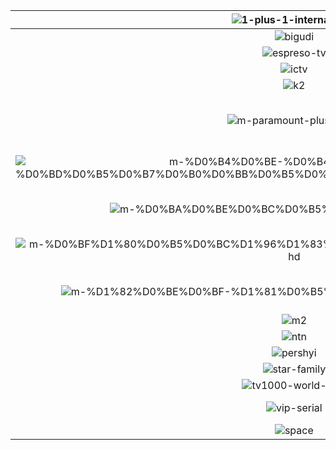 









| ![1-plus-1-international] | ![1-plus-1-marafon] | ![1-plus-1] | ![1-plus-1-ukraina] | ![2-plus-2] | ![24-kanal] |
|:---:|:---:|:---:|:---:|:---:|:---:|
| ![bigudi] | ![bolt] | ![channel5] | ![dim] | ![enter-film] | ![epic-drama] |
| ![espreso-tv] | ![film-drama] | ![filmbox-arthouse] | ![filmbox] | ![fox] | ![freedom] |
| ![ictv] | ![ictv-ukraine] | ![ictv2] | ![inter-plus] | ![inter] | ![k1] |
| ![k2] | ![kvartal-tv] | ![m-movie-hit-hd] | ![m-paramount-plus-2-hd] | ![m-paramount-plus-3-hd] | ![m-paramount-plus-4-hd] |
| ![m-paramount-plus-5-hd] | ![m-paramount-plus-hd] | ![m-series-top-2] | ![m-%D0%B1%D0%BE%D0%B9%D0%BE%D0%B2%D0%B8%D0%BA-hd] | ![m-%D0%B4%D0%B8%D0%BA%D0%B0-%D1%80%D0%BE%D0%B7%D0%B0] | ![m-%D0%B4%D0%B8%D0%BA%D0%B8%D0%B9-%D0%B0%D0%BD%D0%B3%D0%B5%D0%BB-hd] |
| ![m-%D0%B4%D0%BE-%D0%B4%D0%BD%D1%8F-%D0%BD%D0%B5%D0%B7%D0%B0%D0%BB%D0%B5%D0%B6%D0%BD%D0%BE%D1%81%D1%82%D1%96] | ![m-%D0%B4%D0%BE%D0%BA%D1%82%D0%BE%D1%80-%D1%85%D0%B0%D1%83%D1%81] | ![m-%D0%B4%D0%BE%D0%BA%D1%83%D0%BC%D0%B5%D0%BD%D1%82%D0%B0%D0%BB%D1%8C%D0%BD%D0%B5-%D0%BA%D1%96%D0%BD%D0%BE-hd] | ![m-%D0%B4%D1%80%D0%B0%D0%BC%D0%B0-hd] | ![m-%D0%B5%D0%BF%D0%BE%D1%85%D0%B0-hd] | ![m-%D0%B6%D0%B0%D1%85%D0%B8-hd] |
| ![m-%D0%BA%D0%BE%D0%BC%D0%B5%D0%B4%D1%96%D1%8F-hd] | ![m-%D0%BA%D1%96%D0%BD%D0%BE] | ![m-%D0%BA%D1%96%D0%BD%D0%BE-%D0%B7%D0%B2%D1%83%D1%87%D0%B8%D1%82%D1%8C-hd] | ![m-%D0%BA%D1%96%D0%BD%D0%BE%D1%85%D1%96%D1%82-hd] | ![m-%D0%BC%D0%B5%D0%B3%D0%B0%D1%85%D1%96%D1%82-hd] | ![m-%D0%BF%D1%80%D0%B0%D0%B9%D0%BC-hd] |
| ![m-%D0%BF%D1%80%D0%B5%D0%BC%D1%96%D1%83%D0%BC-%D0%BA%D1%96%D0%BD%D0%BE-hd] | ![m-%D1%80%D0%BE%D0%BC%D0%B0%D0%BD%D1%82%D0%B8%D0%BA%D0%B0-hd] | ![m-%D1%81%D0%B2%D0%B0%D1%82%D0%B8-hd] | ![m-%D1%81%D0%B5%D1%80%D1%96%D0%B0%D0%BB-%D0%BC%D0%B5%D0%BB%D0%BE%D0%B4%D1%80%D0%B0%D0%BC%D0%B0-hd] | ![m-%D1%81%D0%B5%D1%80%D1%96%D0%B0%D0%BB-%D1%82%D0%BE%D0%BF-hd] | ![m-%D1%82%D0%BE%D0%BF-hd] |
| ![m-%D1%82%D0%BE%D0%BF-%D1%81%D0%B5%D1%80%D1%96%D0%B0%D0%BB-hd] | ![m-%D1%82%D1%80%D0%B8%D0%BB%D0%B5%D1%80-hd] | ![m-%D1%84%D0%B0%D0%BD%D1%82%D0%B0%D1%81%D1%82%D0%B8%D0%BA%D0%B0-hd] | ![m-%D1%89%D0%BE-%D0%BF%D0%BE%D0%B4%D0%B8%D0%B2%D0%B8%D1%82%D0%B8%D1%81%D1%8F] | ![m-%D1%96%D1%81%D1%82%D0%BE%D1%80%D1%96%D1%97-hd] | ![m1] |
| ![m2] | ![mega] | ![nickelodeon-ukraine] | ![nlo-tv-1] | ![nlo-tv-2] | ![novyi-kanal] |
| ![ntn] | ![oce] | ![ost-west-24] | ![ost-west] | ![paramount-channel] | ![paramount-comedy] |
| ![pershyi] | ![pixel-tv] | ![plusplus] | ![pryamiy-kanal] | ![rada-tv] | ![star-cinema] |
| ![star-family] | ![stb] | ![suspilne-kultura] | ![tet] | ![tv1000-action] | ![tv1000] |
| ![tv1000-world-kino] | ![ukraine-1] | ![ukraine-2] | ![unian] | ![vip-comedy] | ![vip-megahit] |
| ![vip-serial] | ![zoom] | ![%D0%B4%D0%B8%D0%B2%D0%B8%D1%81%D1%8C-%D1%8F%D0%BA-%D1%87%D1%83%D1%82%D0%BD%D0%BE] | ![%D0%B4%D0%BE%D1%80%D0%B0%D0%BC%D0%B0] | ![zzz-00095] | ![zzz-00096] |
| ![space] | ![space] | ![space] | ![space] | ![space] | ![space] |





[1-plus-1-international]:https://raw.githubusercontent.com/tv-logo/tv-logos/main/countries/ukraine/1-plus-1-international-ua.png
[1-plus-1-marafon]:https://raw.githubusercontent.com/tv-logo/tv-logos/main/countries/ukraine/1-plus-1-marafon-ua.png
[1-plus-1]:https://raw.githubusercontent.com/tv-logo/tv-logos/main/countries/ukraine/1-plus-1-ua.png
[1-plus-1-ukraina]:https://raw.githubusercontent.com/tv-logo/tv-logos/main/countries/ukraine/1-plus-1-ukraina-ua.png
[2-plus-2]:https://raw.githubusercontent.com/tv-logo/tv-logos/main/countries/ukraine/2-plus-2-ua.png
[24-kanal]:https://raw.githubusercontent.com/tv-logo/tv-logos/main/countries/ukraine/24-kanal-ua.png
[bigudi]:https://raw.githubusercontent.com/tv-logo/tv-logos/main/countries/ukraine/bigudi-ua.png
[bolt]:https://raw.githubusercontent.com/tv-logo/tv-logos/main/countries/ukraine/bolt-ua.png
[channel5]:https://raw.githubusercontent.com/tv-logo/tv-logos/main/countries/ukraine/channel5-ua.png
[dim]:https://raw.githubusercontent.com/tv-logo/tv-logos/main/countries/ukraine/dim-ua.png
[enter-film]:https://raw.githubusercontent.com/tv-logo/tv-logos/main/countries/ukraine/enter-film-ua.png
[epic-drama]:https://raw.githubusercontent.com/tv-logo/tv-logos/main/countries/ukraine/epic-drama-ua.png
[espreso-tv]:https://raw.githubusercontent.com/tv-logo/tv-logos/main/countries/ukraine/espreso-tv-ua.png
[film-drama]:https://raw.githubusercontent.com/tv-logo/tv-logos/main/countries/ukraine/film-ua-drama-ua.png
[filmbox-arthouse]:https://raw.githubusercontent.com/tv-logo/tv-logos/main/countries/ukraine/filmbox-arthouse-ua.png
[filmbox]:https://raw.githubusercontent.com/tv-logo/tv-logos/main/countries/ukraine/filmbox-ua.png
[fox]:https://raw.githubusercontent.com/tv-logo/tv-logos/main/countries/ukraine/fox-ua.png
[freedom]:https://raw.githubusercontent.com/tv-logo/tv-logos/main/countries/ukraine/freedom-ua.png
[ictv]:https://raw.githubusercontent.com/tv-logo/tv-logos/main/countries/ukraine/ictv-ua.png
[ictv-ukraine]:https://raw.githubusercontent.com/tv-logo/tv-logos/main/countries/ukraine/ictv-ukraine-ua.png
[ictv2]:https://raw.githubusercontent.com/tv-logo/tv-logos/main/countries/ukraine/ictv2-ua.png
[inter-plus]:https://raw.githubusercontent.com/tv-logo/tv-logos/main/countries/ukraine/inter-plus-ua.png
[inter]:https://raw.githubusercontent.com/tv-logo/tv-logos/main/countries/ukraine/inter-ua.png
[k1]:https://raw.githubusercontent.com/tv-logo/tv-logos/main/countries/ukraine/k1-ua.png
[k2]:https://raw.githubusercontent.com/tv-logo/tv-logos/main/countries/ukraine/k2-ua.png
[kvartal-tv]:https://raw.githubusercontent.com/tv-logo/tv-logos/main/countries/ukraine/kvartal-tv-ua.png
[m-movie-hit-hd]:https://raw.githubusercontent.com/tv-logo/tv-logos/main/countries/ukraine/m-movie-hit-hd-ua.png
[m-paramount-plus-2-hd]:https://raw.githubusercontent.com/tv-logo/tv-logos/main/countries/ukraine/m-paramount-plus-2-hd-ua.png
[m-paramount-plus-3-hd]:https://raw.githubusercontent.com/tv-logo/tv-logos/main/countries/ukraine/m-paramount-plus-3-hd-ua.png
[m-paramount-plus-4-hd]:https://raw.githubusercontent.com/tv-logo/tv-logos/main/countries/ukraine/m-paramount-plus-4-hd-ua.png
[m-paramount-plus-5-hd]:https://raw.githubusercontent.com/tv-logo/tv-logos/main/countries/ukraine/m-paramount-plus-5-hd-ua.png
[m-paramount-plus-hd]:https://raw.githubusercontent.com/tv-logo/tv-logos/main/countries/ukraine/m-paramount-plus-hd-ua.png
[m-series-top-2]:https://raw.githubusercontent.com/tv-logo/tv-logos/main/countries/ukraine/m-series-top-2-ua.png
[m-%D0%B1%D0%BE%D0%B9%D0%BE%D0%B2%D0%B8%D0%BA-hd]:https://raw.githubusercontent.com/tv-logo/tv-logos/main/countries/ukraine/m-%D0%B1%D0%BE%D0%B9%D0%BE%D0%B2%D0%B8%D0%BA-hd-ua.png
[m-%D0%B4%D0%B8%D0%BA%D0%B0-%D1%80%D0%BE%D0%B7%D0%B0]:https://raw.githubusercontent.com/tv-logo/tv-logos/main/countries/ukraine/m-%D0%B4%D0%B8%D0%BA%D0%B0-%D1%80%D0%BE%D0%B7%D0%B0-ua.png
[m-%D0%B4%D0%B8%D0%BA%D0%B8%D0%B9-%D0%B0%D0%BD%D0%B3%D0%B5%D0%BB-hd]:https://raw.githubusercontent.com/tv-logo/tv-logos/main/countries/ukraine/m-%D0%B4%D0%B8%D0%BA%D0%B8%D0%B9-%D0%B0%D0%BD%D0%B3%D0%B5%D0%BB-hd-ua.png
[m-%D0%B4%D0%BE-%D0%B4%D0%BD%D1%8F-%D0%BD%D0%B5%D0%B7%D0%B0%D0%BB%D0%B5%D0%B6%D0%BD%D0%BE%D1%81%D1%82%D1%96]:https://raw.githubusercontent.com/tv-logo/tv-logos/main/countries/ukraine/m-%D0%B4%D0%BE-%D0%B4%D0%BD%D1%8F-%D0%BD%D0%B5%D0%B7%D0%B0%D0%BB%D0%B5%D0%B6%D0%BD%D0%BE%D1%81%D1%82%D1%96-ua.png
[m-%D0%B4%D0%BE%D0%BA%D1%82%D0%BE%D1%80-%D1%85%D0%B0%D1%83%D1%81]:https://raw.githubusercontent.com/tv-logo/tv-logos/main/countries/ukraine/m-%D0%B4%D0%BE%D0%BA%D1%82%D0%BE%D1%80-%D1%85%D0%B0%D1%83%D1%81-ua.png
[m-%D0%B4%D0%BE%D0%BA%D1%83%D0%BC%D0%B5%D0%BD%D1%82%D0%B0%D0%BB%D1%8C%D0%BD%D0%B5-%D0%BA%D1%96%D0%BD%D0%BE-hd]:https://raw.githubusercontent.com/tv-logo/tv-logos/main/countries/ukraine/m-%D0%B4%D0%BE%D0%BA%D1%83%D0%BC%D0%B5%D0%BD%D1%82%D0%B0%D0%BB%D1%8C%D0%BD%D0%B5-%D0%BA%D1%96%D0%BD%D0%BE-hd-ua.png
[m-%D0%B4%D1%80%D0%B0%D0%BC%D0%B0-hd]:https://raw.githubusercontent.com/tv-logo/tv-logos/main/countries/ukraine/m-%D0%B4%D1%80%D0%B0%D0%BC%D0%B0-hd-ua.png
[m-%D0%B5%D0%BF%D0%BE%D1%85%D0%B0-hd]:https://raw.githubusercontent.com/tv-logo/tv-logos/main/countries/ukraine/m-%D0%B5%D0%BF%D0%BE%D1%85%D0%B0-hd-ua.png
[m-%D0%B6%D0%B0%D1%85%D0%B8-hd]:https://raw.githubusercontent.com/tv-logo/tv-logos/main/countries/ukraine/m-%D0%B6%D0%B0%D1%85%D0%B8-hd-ua.png
[m-%D0%BA%D0%BE%D0%BC%D0%B5%D0%B4%D1%96%D1%8F-hd]:https://raw.githubusercontent.com/tv-logo/tv-logos/main/countries/ukraine/m-%D0%BA%D0%BE%D0%BC%D0%B5%D0%B4%D1%96%D1%8F-hd-ua.png
[m-%D0%BA%D1%96%D0%BD%D0%BE]:https://raw.githubusercontent.com/tv-logo/tv-logos/main/countries/ukraine/m-%D0%BA%D1%96%D0%BD%D0%BE-ua-ua.png
[m-%D0%BA%D1%96%D0%BD%D0%BE-%D0%B7%D0%B2%D1%83%D1%87%D0%B8%D1%82%D1%8C-hd]:https://raw.githubusercontent.com/tv-logo/tv-logos/main/countries/ukraine/m-%D0%BA%D1%96%D0%BD%D0%BE-%D0%B7%D0%B2%D1%83%D1%87%D0%B8%D1%82%D1%8C-hd-ua.png
[m-%D0%BA%D1%96%D0%BD%D0%BE%D1%85%D1%96%D1%82-hd]:https://raw.githubusercontent.com/tv-logo/tv-logos/main/countries/ukraine/m-%D0%BA%D1%96%D0%BD%D0%BE%D1%85%D1%96%D1%82-hd-ua.png
[m-%D0%BC%D0%B5%D0%B3%D0%B0%D1%85%D1%96%D1%82-hd]:https://raw.githubusercontent.com/tv-logo/tv-logos/main/countries/ukraine/m-%D0%BC%D0%B5%D0%B3%D0%B0%D1%85%D1%96%D1%82-hd-ua.png
[m-%D0%BF%D1%80%D0%B0%D0%B9%D0%BC-hd]:https://raw.githubusercontent.com/tv-logo/tv-logos/main/countries/ukraine/m-%D0%BF%D1%80%D0%B0%D0%B9%D0%BC-hd-ua.png
[m-%D0%BF%D1%80%D0%B5%D0%BC%D1%96%D1%83%D0%BC-%D0%BA%D1%96%D0%BD%D0%BE-hd]:https://raw.githubusercontent.com/tv-logo/tv-logos/main/countries/ukraine/m-%D0%BF%D1%80%D0%B5%D0%BC%D1%96%D1%83%D0%BC-%D0%BA%D1%96%D0%BD%D0%BE-hd-ua.png
[m-%D1%80%D0%BE%D0%BC%D0%B0%D0%BD%D1%82%D0%B8%D0%BA%D0%B0-hd]:https://raw.githubusercontent.com/tv-logo/tv-logos/main/countries/ukraine/m-%D1%80%D0%BE%D0%BC%D0%B0%D0%BD%D1%82%D0%B8%D0%BA%D0%B0-hd-ua.png
[m-%D1%81%D0%B2%D0%B0%D1%82%D0%B8-hd]:https://raw.githubusercontent.com/tv-logo/tv-logos/main/countries/ukraine/m-%D1%81%D0%B2%D0%B0%D1%82%D0%B8-hd-ua.png
[m-%D1%81%D0%B5%D1%80%D1%96%D0%B0%D0%BB-%D0%BC%D0%B5%D0%BB%D0%BE%D0%B4%D1%80%D0%B0%D0%BC%D0%B0-hd]:https://raw.githubusercontent.com/tv-logo/tv-logos/main/countries/ukraine/m-%D1%81%D0%B5%D1%80%D1%96%D0%B0%D0%BB-%D0%BC%D0%B5%D0%BB%D0%BE%D0%B4%D1%80%D0%B0%D0%BC%D0%B0-hd-ua.png
[m-%D1%81%D0%B5%D1%80%D1%96%D0%B0%D0%BB-%D1%82%D0%BE%D0%BF-hd]:https://raw.githubusercontent.com/tv-logo/tv-logos/main/countries/ukraine/m-%D1%81%D0%B5%D1%80%D1%96%D0%B0%D0%BB-%D1%82%D0%BE%D0%BF-hd-ua.png
[m-%D1%82%D0%BE%D0%BF-hd]:https://raw.githubusercontent.com/tv-logo/tv-logos/main/countries/ukraine/m-%D1%82%D0%BE%D0%BF-hd-ua.png
[m-%D1%82%D0%BE%D0%BF-%D1%81%D0%B5%D1%80%D1%96%D0%B0%D0%BB-hd]:https://raw.githubusercontent.com/tv-logo/tv-logos/main/countries/ukraine/m-%D1%82%D0%BE%D0%BF-%D1%81%D0%B5%D1%80%D1%96%D0%B0%D0%BB-hd-ua.png
[m-%D1%82%D1%80%D0%B8%D0%BB%D0%B5%D1%80-hd]:https://raw.githubusercontent.com/tv-logo/tv-logos/main/countries/ukraine/m-%D1%82%D1%80%D0%B8%D0%BB%D0%B5%D1%80-hd-ua.png
[m-%D1%84%D0%B0%D0%BD%D1%82%D0%B0%D1%81%D1%82%D0%B8%D0%BA%D0%B0-hd]:https://raw.githubusercontent.com/tv-logo/tv-logos/main/countries/ukraine/m-%D1%84%D0%B0%D0%BD%D1%82%D0%B0%D1%81%D1%82%D0%B8%D0%BA%D0%B0-hd-ua.png
[m-%D1%89%D0%BE-%D0%BF%D0%BE%D0%B4%D0%B8%D0%B2%D0%B8%D1%82%D0%B8%D1%81%D1%8F]:https://raw.githubusercontent.com/tv-logo/tv-logos/main/countries/ukraine/m-%D1%89%D0%BE-%D0%BF%D0%BE%D0%B4%D0%B8%D0%B2%D0%B8%D1%82%D0%B8%D1%81%D1%8F-ua.png
[m-%D1%96%D1%81%D1%82%D0%BE%D1%80%D1%96%D1%97-hd]:https://raw.githubusercontent.com/tv-logo/tv-logos/main/countries/ukraine/m-%D1%96%D1%81%D1%82%D0%BE%D1%80%D1%96%D1%97-hd-ua.png
[m1]:https://raw.githubusercontent.com/tv-logo/tv-logos/main/countries/ukraine/m1-ua.png
[m2]:https://raw.githubusercontent.com/tv-logo/tv-logos/main/countries/ukraine/m2-ua.png
[mega]:https://raw.githubusercontent.com/tv-logo/tv-logos/main/countries/ukraine/mega-ua.png
[nickelodeon-ukraine]:https://raw.githubusercontent.com/tv-logo/tv-logos/main/countries/ukraine/nickelodeon-ukraine-ua.png
[nlo-tv-1]:https://raw.githubusercontent.com/tv-logo/tv-logos/main/countries/ukraine/nlo-tv-1-ua.png
[nlo-tv-2]:https://raw.githubusercontent.com/tv-logo/tv-logos/main/countries/ukraine/nlo-tv-2-ua.png
[novyi-kanal]:https://raw.githubusercontent.com/tv-logo/tv-logos/main/countries/ukraine/novyi-kanal-ua.png
[ntn]:https://raw.githubusercontent.com/tv-logo/tv-logos/main/countries/ukraine/ntn-ua.png
[oce]:https://raw.githubusercontent.com/tv-logo/tv-logos/main/countries/ukraine/oce-ua.png
[ost-west-24]:https://raw.githubusercontent.com/tv-logo/tv-logos/main/countries/ukraine/ost-west-24-ua.png
[ost-west]:https://raw.githubusercontent.com/tv-logo/tv-logos/main/countries/ukraine/ost-west-ua.png
[paramount-channel]:https://raw.githubusercontent.com/tv-logo/tv-logos/main/countries/ukraine/paramount-channel-ua.png
[paramount-comedy]:https://raw.githubusercontent.com/tv-logo/tv-logos/main/countries/ukraine/paramount-comedy-ua.png
[pershyi]:https://raw.githubusercontent.com/tv-logo/tv-logos/main/countries/ukraine/pershyi-ua.png
[pixel-tv]:https://raw.githubusercontent.com/tv-logo/tv-logos/main/countries/ukraine/pixel-tv-ua.png
[plusplus]:https://raw.githubusercontent.com/tv-logo/tv-logos/main/countries/ukraine/plusplus-ua.png
[pryamiy-kanal]:https://raw.githubusercontent.com/tv-logo/tv-logos/main/countries/ukraine/pryamiy-kanal-ua.png
[rada-tv]:https://raw.githubusercontent.com/tv-logo/tv-logos/main/countries/ukraine/rada-tv-ua.png
[star-cinema]:https://raw.githubusercontent.com/tv-logo/tv-logos/main/countries/ukraine/star-cinema-ua.png
[star-family]:https://raw.githubusercontent.com/tv-logo/tv-logos/main/countries/ukraine/star-family-ua.png
[stb]:https://raw.githubusercontent.com/tv-logo/tv-logos/main/countries/ukraine/stb-ua.png
[suspilne-kultura]:https://raw.githubusercontent.com/tv-logo/tv-logos/main/countries/ukraine/suspilne-kultura-ua.png
[tet]:https://raw.githubusercontent.com/tv-logo/tv-logos/main/countries/ukraine/tet-ua.png
[tv1000-action]:https://raw.githubusercontent.com/tv-logo/tv-logos/main/countries/ukraine/tv1000-action-ua.png
[tv1000]:https://raw.githubusercontent.com/tv-logo/tv-logos/main/countries/ukraine/tv1000-ua.png
[tv1000-world-kino]:https://raw.githubusercontent.com/tv-logo/tv-logos/main/countries/ukraine/tv1000-world-kino-ua.png
[ukraine-1]:https://raw.githubusercontent.com/tv-logo/tv-logos/main/countries/ukraine/ukraine-1-ua.png
[ukraine-2]:https://raw.githubusercontent.com/tv-logo/tv-logos/main/countries/ukraine/ukraine-2-ua.png
[unian]:https://raw.githubusercontent.com/tv-logo/tv-logos/main/countries/ukraine/unian-ua.png
[vip-comedy]:https://raw.githubusercontent.com/tv-logo/tv-logos/main/countries/ukraine/vip-comedy-ua.png
[vip-megahit]:https://raw.githubusercontent.com/tv-logo/tv-logos/main/countries/ukraine/vip-megahit-ua.png
[vip-serial]:https://raw.githubusercontent.com/tv-logo/tv-logos/main/countries/ukraine/vip-serial-ua.png
[zoom]:https://raw.githubusercontent.com/tv-logo/tv-logos/main/countries/ukraine/zoom-ua.png
[%D0%B4%D0%B8%D0%B2%D0%B8%D1%81%D1%8C-%D1%8F%D0%BA-%D1%87%D1%83%D1%82%D0%BD%D0%BE]:https://raw.githubusercontent.com/tv-logo/tv-logos/main/countries/ukraine/%D0%B4%D0%B8%D0%B2%D0%B8%D1%81%D1%8C-%D1%8F%D0%BA-%D1%87%D1%83%D1%82%D0%BD%D0%BE-ua.png
[%D0%B4%D0%BE%D1%80%D0%B0%D0%BC%D0%B0]:https://raw.githubusercontent.com/tv-logo/tv-logos/main/countries/ukraine/%D0%B4%D0%BE%D1%80%D0%B0%D0%BC%D0%B0-ua.png

[Space]:https://raw.githubusercontent.com/tv-logo/tv-logos/main/misc/space-1500.png "Space"

